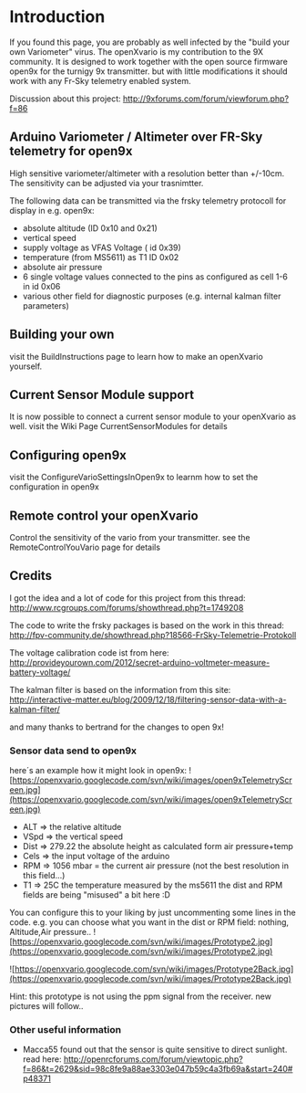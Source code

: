 # Introduction #
If you found this page, you are probably as well infected by the "build your own Variometer" virus.
The openXvario is my contribution to the 9X community.
It is designed to work together with the open source firmware open9x for the turnigy 9x transmitter. but with little modifications it should work with any Fr-Sky telemetry enabled system.

Discussion about this project: http://9xforums.com/forum/viewforum.php?f=86

## Arduino Variometer / Altimeter over FR-Sky telemetry for open9x ##
High sensitive variometer/altimeter with a resolution better than +/-10cm.
The sensitivity can be adjusted via your trasnimtter.

The following data can be transmitted via the frsky telemetry protocoll for display in e.g. open9x:

  * absolute altitude (ID 0x10 and 0x21)
  * vertical speed
  * supply voltage as VFAS Voltage ( id 0x39)
  * temperature (from MS5611) as T1 ID 0x02
  * absolute air pressure
  * 6 single voltage values connected to the pins as configured as cell 1-6 in id 0x06
  * various other field for diagnostic purposes (e.g. internal kalman filter parameters)

## Building your own ##
visit the BuildInstructions page to learn how to make an openXvario yourself.

## Current Sensor Module support ##
It is now possible to connect a current sensor module to your openXvario as well. visit the Wiki Page CurrentSensorModules for details

## Configuring open9x ##
visit the ConfigureVarioSettingsInOpen9x to learnm how to set the configuration in open9x
## Remote control your openXvario ##
Control the sensitivity of the vario from your transmitter.
see the RemoteControlYouVario page for details


## Credits ##
I got the idea and a lot of code for this project from this thread: http://www.rcgroups.com/forums/showthread.php?t=1749208

The code to write the frsky packages is based on the work in this thread: http://fpv-community.de/showthread.php?18566-FrSky-Telemetrie-Protokoll

The voltage calibration code ist from here: http://provideyourown.com/2012/secret-arduino-voltmeter-measure-battery-voltage/

The kalman filter is based on the information from this site: http://interactive-matter.eu/blog/2009/12/18/filtering-sensor-data-with-a-kalman-filter/

and many thanks to bertrand for the changes to open 9x!

### Sensor data send to open9x ###
here´s an example how it might look in open9x:
![https://openxvario.googlecode.com/svn/wiki/images/open9xTelemetryScreen.jpg](https://openxvario.googlecode.com/svn/wiki/images/open9xTelemetryScreen.jpg)

  * ALT => the relative altitude
  * VSpd => the vertical speed
  * Dist => 279.22 the absolute height as calculated form air pressure+temp
  * Cels => the input voltage of the arduino
  * RPM => 1056 mbar = the current air pressure (not the best resolution in this field...)
  * T1 => 25C the temperature measured by the ms5611
the dist and RPM fields are being "misused" a bit here :D

You can configure this to your liking by just uncommenting some lines in the code. e.g. you can choose what you want in the dist or RPM field: nothing, Altitude,Air pressure..
![https://openxvario.googlecode.com/svn/wiki/images/Prototype2.jpg](https://openxvario.googlecode.com/svn/wiki/images/Prototype2.jpg)

![https://openxvario.googlecode.com/svn/wiki/images/Prototype2Back.jpg](https://openxvario.googlecode.com/svn/wiki/images/Prototype2Back.jpg)

Hint: this prototype is not using the ppm signal from the receiver. new pictures will follow..
### Other useful information ###
  * Macca55 found out that the sensor is quite sensitive to direct sunlight. read here: http://openrcforums.com/forum/viewtopic.php?f=86&t=2629&sid=98c8fe9a88ae3303e047b59c4a3fb69a&start=240#p48371